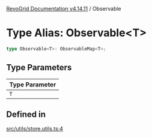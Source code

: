 [RevoGrid Documentation v4.14.11](README.md) / Observable

# Type Alias: Observable\<T\>

```ts
type Observable<T>: ObservableMap<T>;
```

## Type Parameters

| Type Parameter |
| ------ |
| `T` |

## Defined in

[src/utils/store.utils.ts:4](https://github.com/revolist/revogrid/blob/8390153a63782c6f2a806fb42e5983525eb9dc87/src/utils/store.utils.ts#L4)
